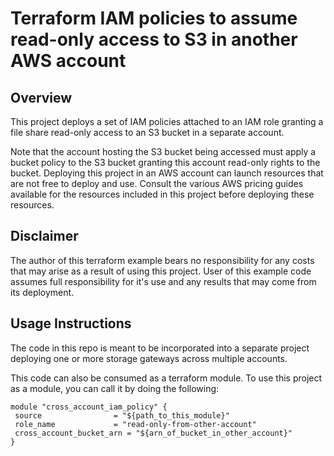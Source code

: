 # Terraform IAM policies to assume read-only access to S3 in another AWS account

## Overview
This project deploys a set of IAM policies attached to an IAM role granting a file share read-only access to an S3 bucket in a separate account.

Note that the account hosting the S3 bucket being accessed must apply a bucket policy to the S3 bucket granting this account read-only rights to the bucket.
Deploying this project in an AWS account can launch resources that are not free to deploy and use.  Consult the various AWS pricing guides available for the resources included in this project before deploying these resources.

## Disclaimer
The author of this terraform example bears no responsibility for any costs that may arise as a result of using this project.  User of this example code assumes full responsibility for it's use and any results that may come from its deployment.
  
## Usage Instructions
The code in this repo is meant to be incorporated into a separate project deploying one or more storage gateways across multiple accounts.

This code can also be consumed as a terraform module.  To use this project as a module, you can call it by doing the following: 
 ```hcl-terraform
module "cross_account_iam_policy" {
  source                = "${path_to_this_module}"
  role_name             = "read-only-from-other-account"
  cross_account_bucket_arn = "${arn_of_bucket_in_other_account}"
}
```

